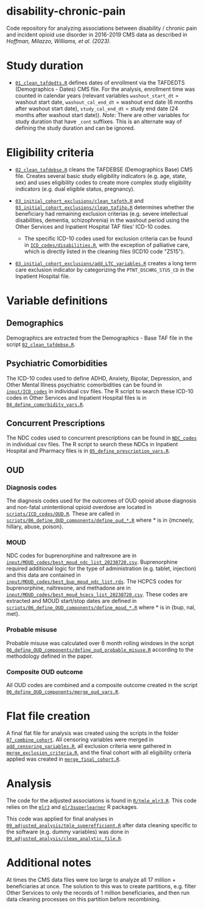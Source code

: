 # disability-chronic-pain

Code repository for analyzing associations between disability / chronic pain and incident opioid use disorder in 2016-2019 CMS data as described in *Hoffman, Milazzo, Williams, et al. (2023)*.

# Study duration

- [`01_clean_tafdedts.R`](scripts/01_clean_tafdedts.R) defines dates of enrollment via the TAFDEDTS (Demographics - Dates) CMS file. For the analysis, enrollment time was counted in calendar years (relevant variables `washout_start_dt` = washout start date, `washout_cal_end_dt` = washout end date (6 months after washout start date), `study_cal_end_dt` = study end date (24 months after washout start date)). *Note:* There are other variables for study duration that have `_cont` suffixes. This is an alternate way of defining the study duration and can be ignored.

# Eligibility criteria

- [`02_clean_tafdebse.R`](scripts/02_clean_tafdebse.R) cleans the TAFDEBSE (Demographics Base) CMS file. Creates several basic study eligibility indicators (e.g. age, state, sex) and uses eligibility codes to create more complex study eligibility indicators (e.g. dual eligible status, pregnancy).

- [`03_initial_cohort_exclusions/clean_tafoth.R`](scripts/03_initial_cohort_exclusions/clean_tafoth.R) and [`03_initial_cohort_exclusions/clean_tafihp.R`](scripts/03_initial_cohort_exclusions/clean_tafihp.R) determines whether the beneficiary had remaining exclusion criterias (e.g. severe intellectual disabilities, dementia, schizophrenia) in the washout period using the Other Services and Inpatient Hospital TAF files' ICD-10 codes.

	- The specific ICD-10 codes used for exclusion criteria can be found in [`ICD_codes/disabilities.R`](scripts/ICD_codes/disabilities.R), with the exception of palliative care, which is directly listed in the cleaning files (ICD10 code "Z515").

- [`03_initial_cohort_exclusions/add_LTC_variables.R`](03_initial_cohort_exclusions/add_LTC_variables.R) creates a long term care exclusion indicator by categorizing the `PTNT_DSCHRG_STUS_CD` in the Inpatient Hospital file.

# Variable definitions

## Demographics

Demographics are extracted from the Demographics - Base TAF file in the script [`02_clean_tafdebse.R`](scripts/02_clean_tafdebse.R).

## Psychiatric Comorbidities

The ICD-10 codes used to define ADHD, Anxiety, Bipolar, Depression, and Other Mental Illness psychiatric comorbidities can be found in [`input/ICD_codes`](input/ICD_codes) in individual csv files. The R script to search these ICD-10 codes in Other Services and Inpatient Hospital files is in [`04_define_comorbidity_vars.R`](scripts/04_define_comorbidity_vars.R).

## Concurrent Prescriptions

The NDC codes used to concurrent prescriptions can be found in [`NDC_codes`](input/NDC_codes) in individual csv files. The R script to search these NDCs in Inpatient Hospital and Pharmacy files is in [`05_define_prescription_vars.R`](scripts/05_define_prescription_vars.R).

## OUD

### Diagnosis codes

The diagnosis codes used for the outcomes of OUD opioid abuse diagnosis and non-fatal unintentional opioid overdose are located in [`scripts/ICD_codes/OUD.R`](scripts/ICD_codes/OUD.R). These are called in [`scripts/06_define_OUD_components/define_oud_*.R`](scripts/06_define_OUD_components/) where * is in {mcneely, hillary, abuse, poison}.

### MOUD

NDC codes for buprenorphine and naltrexone are in [`input/MOUD_codes/best_moud_ndc_list_20230720.csv`](input/MOUD_codes/best_moud_ndc_list_20230720.csv). Buprenorphine required additional logic for the type of administration (e.g. tablet, injection) and this data are contained in [`input/MOUD_codes/best_bup_moud_ndc_list.rds`](input/MOUD_codes/best_bup_moud_ndc_list.rds). The HCPCS codes for buprenorphine, naltrexone, and methadone are in [`input/MOUD_codes/best_moud_hcpcs_list_20230720.csv`](input/MOUD_codes/best_moud_hcpcs_list_20230720.csv). These codes are extracted and MOUD start/stop dates are defined in [`scripts/06_define_OUD_components/define_moud_*.R`](scripts/06_define_OUD_components/) where * is in {bup, nal, met}.

### Probable misuse

Probable misuse was calculated over 6 month rolling windows in the script [`06_define_OUD_components/define_oud_probable_misuse.R`](scripts/06_define_OUD_components/define_oud_probable_misuse.R) according to the methodology defined in the paper.

### Composite OUD outcome

All OUD codes are combined and a composite outcome created in the script [`06_define_OUD_components/merge_oud_vars.R`](scripts/06_define_OUD_components/merge_oud_vars.R).

# Flat file creation

A final flat file for analysis was created using the scripts in the folder [`07_combine_cohort`](scripts/07_combine_cohort). All censoring variables were merged in [`add_censoring_variables.R`](scripts/07_combine_cohort/add_censoring_variables.R), all exclusion criteria were gathered in [`merge_exclusion_criteria.R`](scripts/07_combine_cohort/merge_exclusion_criteria.R), and the final cohort with all eligibility criteria applied was created in [`merge_final_cohort.R`](scripts/07_combine_cohort/merge_final_cohort.R).

# Analysis

The code for the adjusted associations is found in [`R/tmle_mlr3.R`](R/tmle_mlr3.R). This code relies on the [`mlr3`](https://mlr3.mlr-org.com/) and [`mlr3superlearner`](https://github.com/nt-williams/mlr3superlearner) R packages.

This code was applied for final analyses in [`09_adjusted_analysis/tmle_superefficient.R`](scripts/09_adjusted_analysis/tmle_superefficient.R) after data cleaning specific to the software (e.g. dummy variables) was done in [`09_adjusted_analysis/clean_analytic_file.R`](scripts/09_adjusted_analysis/clean_analytic_file.R).

# Additional notes

At times the CMS data files were too large to analyze all 17 million + beneficiaries at once. The solution to this was to create partitions, e.g. filter Other Services to only the records of 1 million beneficiaries, and then run data cleaning processes on this partition before recombining.
